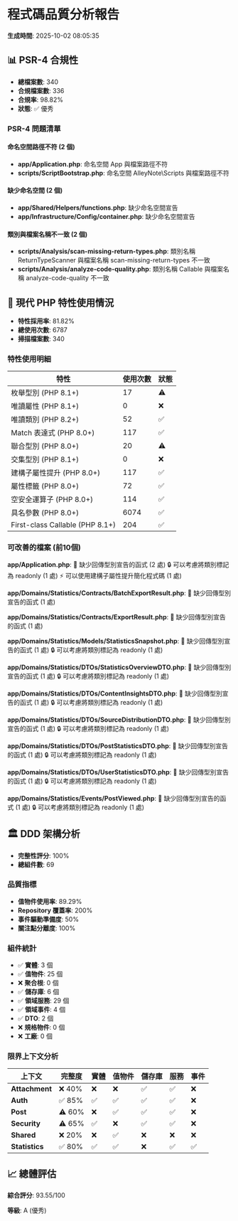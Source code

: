 # 程式碼品質分析報告

**生成時間**: 2025-10-02 08:05:35

## 📊 PSR-4 合規性

- **總檔案數**: 340
- **合規檔案數**: 336
- **合規率**: 98.82%
- **狀態**: ✅ 優秀

### PSR-4 問題清單


#### 命名空間路徑不符 (2 個)

- **app/Application.php**: 命名空間 App 與檔案路徑不符
- **scripts/ScriptBootstrap.php**: 命名空間 AlleyNote\Scripts 與檔案路徑不符

#### 缺少命名空間 (2 個)

- **app/Shared/Helpers/functions.php**: 缺少命名空間宣告
- **app/Infrastructure/Config/container.php**: 缺少命名空間宣告

#### 類別與檔案名稱不一致 (2 個)

- **scripts/Analysis/scan-missing-return-types.php**: 類別名稱 ReturnTypeScanner 與檔案名稱 scan-missing-return-types 不一致
- **scripts/Analysis/analyze-code-quality.php**: 類別名稱 Callable 與檔案名稱 analyze-code-quality 不一致

## 🚀 現代 PHP 特性使用情況

- **特性採用率**: 81.82%
- **總使用次數**: 6787
- **掃描檔案數**: 340

### 特性使用明細

| 特性 | 使用次數 | 狀態 |
|------|---------|------|
| 枚舉型別 (PHP 8.1+) | 17 | ⚠️ |
| 唯讀屬性 (PHP 8.1+) | 0 | ❌ |
| 唯讀類別 (PHP 8.2+) | 52 | ✅ |
| Match 表達式 (PHP 8.0+) | 117 | ✅ |
| 聯合型別 (PHP 8.0+) | 20 | ⚠️ |
| 交集型別 (PHP 8.1+) | 0 | ❌ |
| 建構子屬性提升 (PHP 8.0+) | 117 | ✅ |
| 屬性標籤 (PHP 8.0+) | 72 | ✅ |
| 空安全運算子 (PHP 8.0+) | 114 | ✅ |
| 具名參數 (PHP 8.0+) | 6074 | ✅ |
| First-class Callable (PHP 8.1+) | 204 | ✅ |

### 可改善的檔案 (前10個)

**app/Application.php**:
  📝 缺少回傳型別宣告的函式 (2 處)
  🔒 可以考慮將類別標記為 readonly (1 處)
  ⚡ 可以使用建構子屬性提升簡化程式碼 (1 處)

**app/Domains/Statistics/Contracts/BatchExportResult.php**:
  📝 缺少回傳型別宣告的函式 (1 處)

**app/Domains/Statistics/Contracts/ExportResult.php**:
  📝 缺少回傳型別宣告的函式 (1 處)

**app/Domains/Statistics/Models/StatisticsSnapshot.php**:
  📝 缺少回傳型別宣告的函式 (1 處)
  🔒 可以考慮將類別標記為 readonly (1 處)

**app/Domains/Statistics/DTOs/StatisticsOverviewDTO.php**:
  📝 缺少回傳型別宣告的函式 (1 處)
  🔒 可以考慮將類別標記為 readonly (1 處)

**app/Domains/Statistics/DTOs/ContentInsightsDTO.php**:
  📝 缺少回傳型別宣告的函式 (1 處)
  🔒 可以考慮將類別標記為 readonly (1 處)

**app/Domains/Statistics/DTOs/SourceDistributionDTO.php**:
  📝 缺少回傳型別宣告的函式 (1 處)
  🔒 可以考慮將類別標記為 readonly (1 處)

**app/Domains/Statistics/DTOs/PostStatisticsDTO.php**:
  📝 缺少回傳型別宣告的函式 (1 處)
  🔒 可以考慮將類別標記為 readonly (1 處)

**app/Domains/Statistics/DTOs/UserStatisticsDTO.php**:
  📝 缺少回傳型別宣告的函式 (1 處)
  🔒 可以考慮將類別標記為 readonly (1 處)

**app/Domains/Statistics/Events/PostViewed.php**:
  📝 缺少回傳型別宣告的函式 (1 處)
  🔒 可以考慮將類別標記為 readonly (1 處)

## 🏛️ DDD 架構分析

- **完整性評分**: 100%
- **總組件數**: 69

### 品質指標

- **值物件使用率**: 89.29%
- **Repository 覆蓋率**: 200%
- **事件驅動準備度**: 50%
- **關注點分離度**: 100%

### 組件統計

- ✅ **實體**: 3 個
- ✅ **值物件**: 25 個
- ❌ **聚合根**: 0 個
- ✅ **儲存庫**: 6 個
- ✅ **領域服務**: 29 個
- ✅ **領域事件**: 4 個
- ✅ **DTO**: 2 個
- ❌ **規格物件**: 0 個
- ❌ **工廠**: 0 個

### 限界上下文分析

| 上下文 | 完整度 | 實體 | 值物件 | 儲存庫 | 服務 | 事件 |
|--------|--------|------|--------|--------|------|------|
| **Attachment** | ❌ 40% | ❌| ❌| ✅| ✅| ❌ |
| **Auth** | ✅ 85% | ✅| ✅| ✅| ✅| ❌ |
| **Post** | ⚠️ 60% | ❌| ✅| ✅| ✅| ❌ |
| **Security** | ⚠️ 65% | ✅| ❌| ✅| ✅| ❌ |
| **Shared** | ❌ 20% | ❌| ✅| ❌| ❌| ❌ |
| **Statistics** | ✅ 80% | ✅| ✅| ❌| ✅| ✅ |

## 📈 總體評估

**綜合評分**: 93.55/100

**等級**: A (優秀)


